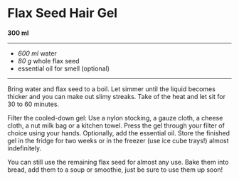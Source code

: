 # Flax Seed Hair Gel

**300 ml**

---

- *600 ml* water
- *80 g* whole flax seed
- essential oil for smell (optional)

---

Bring water and flax seed to a boil. Let simmer until the liquid becomes thicker and you can make out slimy streaks. Take of the heat and let sit for 30 to 60 minutes.

Filter the cooled-down gel: Use a nylon stocking, a gauze cloth, a cheese cloth, a nut milk bag or a kitchen towel. Press the gel through your filter of choice using your hands.
Optionally, add the essential oil. Store the finished gel in the fridge for two weeks or in the freezer (use ice cube trays!) almost indefinitely.

You can still use the remaining flax seed for almost any use. Bake them into bread, add them to a soup or smoothie, just be sure to use them up soon!
